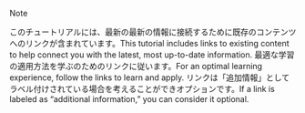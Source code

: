> [!NOTE]
> <span data-ttu-id="f9a3f-101">このチュートリアルには、最新の最新の情報に接続するために既存のコンテンツへのリンクが含まれています。</span><span class="sxs-lookup"><span data-stu-id="f9a3f-101">This tutorial includes links to existing content to help connect you with the latest, most up-to-date information.</span></span> <span data-ttu-id="f9a3f-102">最適な学習の適用方法を学ぶのためのリンクに従います。</span><span class="sxs-lookup"><span data-stu-id="f9a3f-102">For an optimal learning experience, follow the links to learn and apply.</span></span> <span data-ttu-id="f9a3f-103">リンクは「追加情報」としてラベル付けされている場合を考えることができオプションです。</span><span class="sxs-lookup"><span data-stu-id="f9a3f-103">If a link is labeled as “additional information,” you can consider it optional.</span></span>
